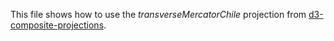 This file shows how to use the *transverseMercatorChile* projection from [d3-composite-projections](http://rveciana.github.io/d3-composite-projections/).